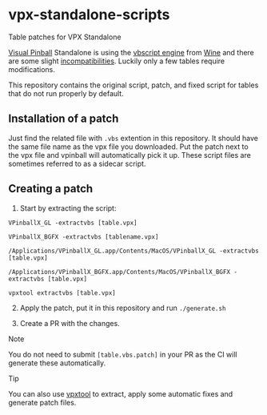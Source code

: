 # vpx-standalone-scripts
Table patches for VPX Standalone

[Visual Pinball](https://github.com/vpinball/vpinball) Standalone is using the [vbscript engine](https://gitlab.winehq.org/wine/wine/-/tree/master/dlls/vbscript?ref_type=heads) from [Wine](https://www.winehq.org/) and there are some slight [incompatibilities](https://github.com/vpinball/vpinball/blob/master/standalone/README.md#background). Luckily only a few tables require modifications.

This repository contains the original script, patch, and fixed script for tables that do not run properly by default.

## Installation of a patch

Just find the related file with `.vbs` extention in this repository. It should have the same file name as the vpx file you downloaded. Put the patch next to the vpx file and vpinball will automatically pick it up. These script files are sometimes referred to as a sidecar script.

## Creating a patch

1. Start by extracting the script:

```shell
VPinballX_GL -extractvbs [table.vpx]
```

```shell
VPinballX_BGFX -extractvbs [tablename.vpx]
```

```shell
/Applications/VPinballX_GL.app/Contents/MacOS/VPinballX_GL -extractvbs [table.vpx]
```

```shell
/Applications/VPinballX_BGFX.app/Contents/MacOS/VPinballX_BGFX -extractvbs [table.vpx]
```

```shell
vpxtool extractvbs [table.vpx]
```

2. Apply the patch, put it in this repository and run `./generate.sh`

3. Create a PR with the changes. 

> [!NOTE]
> You do not need to submit `[table.vbs.patch]` in your PR as the CI will generate these automatically.

> [!TIP]
> You can also use [vpxtool](https://github.com/francisdb/vpxtool) to extract, apply some automatic fixes and generate patch files.
